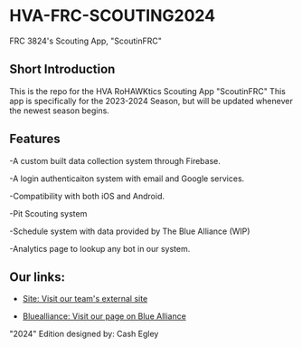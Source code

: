 # HVA-FRC-SCOUTING2024

FRC 3824's Scouting App, "ScoutinFRC"

## Short Introduction

This is the repo for the HVA RoHAWKtics Scouting App "ScoutinFRC" This app is specifically for the 2023-2024 Season, but will be updated whenever the newest season begins.

## Features

-A custom built data collection system through Firebase.

-A login authenticaiton system with email and Google services.

-Compatibility with both iOS and Android.

-Pit Scouting system

-Schedule system with data provided by The Blue Alliance (WIP)

-Analytics page to lookup any bot in our system.

## Our links:

- [Site: Visit our team's external site](https://rohawktics.org/home/)

- [Bluealliance: Visit our page on Blue Alliance](https://www.thebluealliance.com/team/3824)


"2024" Edition designed by: Cash Egley
